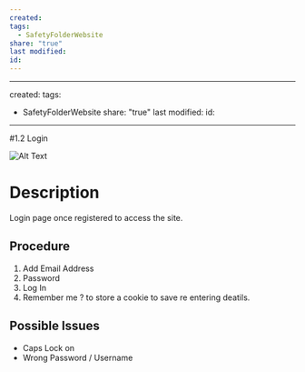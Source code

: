 ```yaml
---
created: 
tags:
  - SafetyFolderWebsite
share: "true"
last modified: 
id: 
---
```

---
created: 
tags:
  - SafetyFolderWebsite
share: "true"
last modified: 
id:
---


#1.2 Login




![Alt Text](images/Login )


# Description

Login page once registered to access the site.
##  Procedure

1. Add Email Address
2. Password
3. Log In
4. Remember me ? to store a cookie to save re entering deatils.

  

## Possible Issues

- Caps Lock on
- Wrong Password / Username

